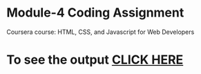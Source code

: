 

# Module-4 Coding Assignment

Coursera course: HTML, CSS, and Javascript for Web Developers

# To see the output [CLICK HERE](https://codebreaker-02.github.io/Coursera-Assignment-HTML-CSS-and-Javascript-for-Web-Developers/module-4/index.html)

